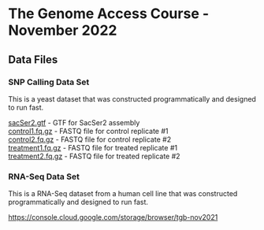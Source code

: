 # The Genome Access Course - November 2022

## Data Files

### SNP Calling Data Set

This is a yeast dataset that was constructed programmatically and designed to run fast.

<a href="sacSer2.gtf">sacSer2.gtf</a> - GTF for SacSer2 assembly <BR>
<a href="control1.fq.gz">control1.fq.gz</a> - FASTQ file for control replicate #1 <BR>
<a href="control1.fq.gz">control2.fq.gz</a> - FASTQ file for control replicate #2 <BR>
<a href="treatment1.fq.gz">treatment1.fq.gz</a> - FASTQ file for treated replicate #1 <BR>
<a href="treatment2.fq.gz">treatment2.fq.gz</a> - FASTQ file for treated replicate #2 <BR>

### RNA-Seq Data Set

This is a RNA-Seq dataset from a human cell line that was constructed programmatically and designed to run fast.

  <A>https://console.cloud.google.com/storage/browser/tgb-nov2021</A>
